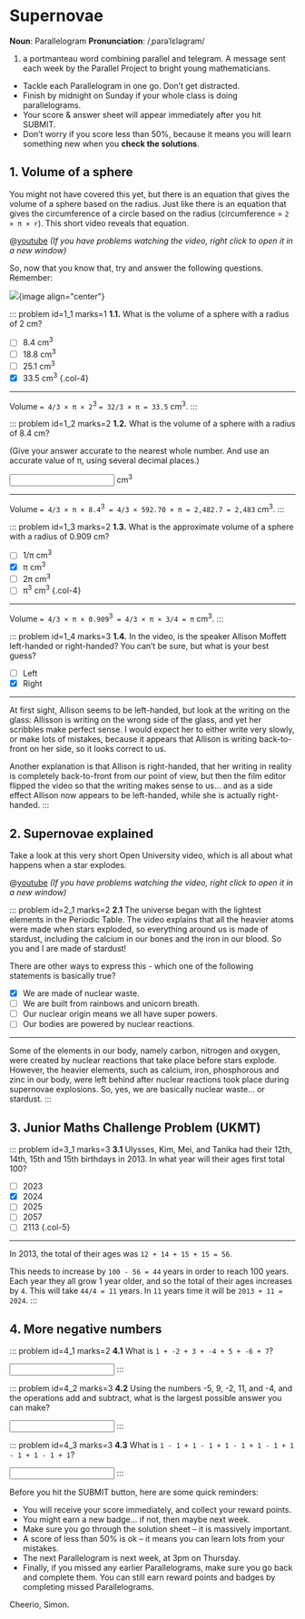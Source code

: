# Supernovae

<div class="dictionary">

__Noun__: Parallelogram
__Pronunciation__: /ˌparəˈlɛləɡram/

1. a portmanteau word combining parallel and telegram. A message sent each
week by the Parallel Project to bright young mathematicians.

</div>

*	Tackle each Parallelogram in one go. Don’t get distracted.
*	Finish by midnight on Sunday if your whole class is doing parallelograms.
*	Your score & answer sheet will appear immediately after you hit SUBMIT.
*	Don’t worry if you score less than 50%, because it means you will learn something new when you __check the solutions__.


## 1. Volume of a sphere

You might not have covered this yet, but there is an equation that gives the volume of a sphere based on the radius. Just like there is an equation that gives the circumference of a circle based on the radius (circumference = `2 × π × r`). This short video reveals that equation.

@[youtube](uWfzWEcm5yU?rel=0) _(If you have problems watching the video, right click to open it in a new window)_

So, now that you know that, try and answer the following questions. Remember:

![](/resources/7-05-supernovae/1-volume-sphere.png){image align="center"}

::: problem id=1_1 marks=1
__1.1.__ What is the volume of a sphere with a radius of 2 cm?

* [ ] 8.4 cm<sup>3</sup>
* [ ] 18.8 cm<sup>3</sup>
* [ ] 25.1 cm<sup>3</sup>
* [x] 33.5 cm<sup>3</sup>
{.col-4}

---

Volume `= 4/3 × π × 2`<sup>3</sup> `= 32/3 × π = 33.5` cm<sup>3</sup>.
:::

::: problem id=1_2 marks=2
__1.2.__ What is the volume of a sphere with a radius of 8.4 cm?

(Give your answer accurate to the nearest whole number. And use an accurate value of π, using several decimal places.)

<input type="number" solution="2,483"/> cm<sup>3</sup>   

---

Volume `= 4/3 × π × 8.4`<sup>3</sup>` = 4/3 × 592.70 × π = 2,482.7 = 2,483` cm<sup>3</sup>.
:::

::: problem id=1_3 marks=2
__1.3.__ What is the approximate volume of a sphere with a radius of 0.909 cm?

* [ ] 1/π cm<sup>3</sup>
* [x] π cm<sup>3</sup>
* [ ] 2π cm<sup>3</sup>
* [ ] π<sup>3</sup> cm<sup>3</sup>
{.col-4}

---

Volume `= 4/3 × π × 0.909`<sup>3</sup>` = 4/3 × π × 3/4 = π` cm<sup>3</sup>.
:::

::: problem id=1_4 marks=3
__1.4.__ In the video, is the speaker Allison Moffett left-handed or right-handed? You can’t be sure, but what is your best guess?

* [ ] Left
* [x] Right

---

At first sight, Allison seems to be left-handed, but look at the writing on the glass: Allisson is writing on the wrong side of the glass, and yet her scribbles make perfect sense. I would expect her to either write very slowly, or make lots of mistakes, because it appears that Allison is writing back-to-front on her side, so it looks correct to us.

Another explanation is that Allison is right-handed, that her writing in reality is completely back-to-front from our point of view, but then the film editor flipped the video so that the writing makes sense to us... and as a side effect Allison now appears to be left-handed, while she is actually right-handed.
:::


## 2.	Supernovae explained

Take a look at this very short Open University video, which is all about what happens when a star explodes.

@[youtube](M7xTwxj-tSc?rel=0) _(If you have problems watching the video, right click to open it in a new window)_

::: problem id=2_1 marks=2
__2.1__ The universe began with the lightest elements in the Periodic Table. The video explains that all the heavier atoms were made when stars exploded, so everything around us is made of stardust, including the calcium in our bones and the iron in our blood. So you and I are made of stardust!

There are other ways to express this - which one of the following statements is basically true?

* [x] We are made of nuclear waste. 	
* [ ] We are built from rainbows and unicorn breath.  
* [ ] Our nuclear origin means we all have super powers.  
* [ ] Our bodies are powered by nuclear reactions.

---

Some of the elements in our body, namely carbon, nitrogen and oxygen, were created by nuclear reactions that take place before stars explode. However, the heavier elements, such as calcium, iron, phosphorous and zinc in our body, were left behind after nuclear reactions took place during supernovae explosions. So, yes, we are basically nuclear waste... or stardust.
:::


## 3.	Junior Maths Challenge Problem (UKMT)
<!--- (2013) Q16 --->

::: problem id=3_1 marks=3
__3.1__ Ulysses, Kim, Mei, and Tanika had their 12th, 14th, 15th and 15th birthdays in 2013. In what year will their ages first total 100?

* [ ] 2023
* [x] 2024
* [ ] 2025
* [ ] 2057
* [ ] 2113
{.col-5}

---

In 2013, the total of their ages was `12 + 14 + 15 + 15 = 56`.

This needs to increase by `100 - 56 = 44` years in order to reach 100 years. Each year they all grow 1 year older, and so the total of their ages increases by `4`. This will take `44/4 = 11` years. In `11` years time it will be `2013 + 11 = 2024`.
:::


## 4. More negative numbers

::: problem id=4_1 marks=2
__4.1__ What is `1 + -2 + 3 + -4 + 5 + -6 + 7`?

<input solution="4"/>
:::

::: problem id=4_2 marks=3
__4.2__ Using the numbers -5, 9, -2, 11, and -4, and the operations add and subtract, what is the largest possible answer you can make?

<input solution="31"/>
:::

::: problem id=4_3 marks=3
__4.3__ What is `1 - 1 + 1 - 1 + 1 - 1 + 1 - 1 + 1 - 1 + 1 - 1 + 1`?

<input solution="1"/>
:::


Before you hit the SUBMIT button, here are some quick reminders:

*	You will receive your score immediately, and collect your reward points.
*	You might earn a new badge... if not, then maybe next week.
*	Make sure you go through the solution sheet – it is massively important.
*	A score of less than 50% is ok – it means you can learn lots from your mistakes.
*	The next Parallelogram is next week, at 3pm on Thursday.
*	Finally, if you missed any earlier Parallelograms, make sure you go back and complete them. You can still earn reward points and badges by completing missed Parallelograms.

Cheerio,
Simon.
